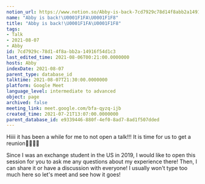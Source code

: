 ```yaml
---
notion_url: https://www.notion.so/Abby-is-back-7cd7929c78d14f8abb2a14916f54d1c3
name: "Abby is back!\U0001F1FA\U0001F1F8"
title: "Abby is back!\U0001F1FA\U0001F1F8"
tags:
- Talk
- 2021-08-07
- Abby
id: 7cd7929c-78d1-4f8a-bb2a-14916f54d1c3
last_edited_time: 2021-08-06T00:21:00.0000000
hosts: Abby
indexDate: 2021-08-07
parent_type: database_id
talktime: 2021-08-07T21:30:00.0000000
platform: Google Meet
language_level: intermediate to advanced
object: page
archived: false
meeting_link: meet.google.com/bfa-qyzq-ijb
created_time: 2021-07-21T13:07:00.0000000
parent_database_id: e9339446-880f-4ef0-8ad7-8ad1f507dded
---
```


Hiiii it has been a while for me to not open a talk!!!
It is time for us to get a reunion🥰🥰👌🏻

Since I was an exchange student in the US in 2019, I would like to open this session for you to ask me any questions about my experience there! Then, I can share it or have a discussion with everyone! I usually won't type too much here so let's meet and see how it goes!







